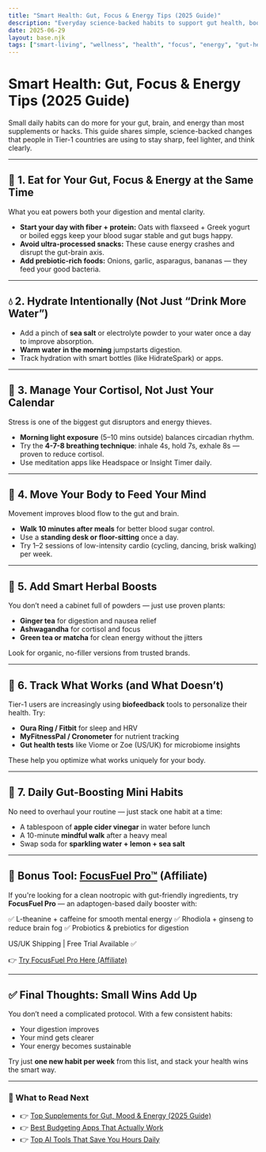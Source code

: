 ```yaml
---
title: "Smart Health: Gut, Focus & Energy Tips (2025 Guide)"
description: "Everyday science-backed habits to support gut health, boost focus, and unlock clean energy — without extreme diets or pills."
date: 2025-06-29
layout: base.njk
tags: ["smart-living", "wellness", "health", "focus", "energy", "gut-health"]
---
```


# Smart Health: Gut, Focus & Energy Tips (2025 Guide)

Small daily habits can do more for your gut, brain, and energy than most supplements or hacks. This guide shares simple, science-backed changes that people in Tier-1 countries are using to stay sharp, feel lighter, and think clearly.

---

## 🧠 1. Eat for Your Gut, Focus & Energy at the Same Time

What you eat powers both your digestion and mental clarity.

* **Start your day with fiber + protein:** Oats with flaxseed + Greek yogurt or boiled eggs keep your blood sugar stable and gut bugs happy.
* **Avoid ultra-processed snacks:** These cause energy crashes and disrupt the gut-brain axis.
* **Add prebiotic-rich foods:** Onions, garlic, asparagus, bananas — they feed your good bacteria.

---

## 💧 2. Hydrate Intentionally (Not Just “Drink More Water”)

* Add a pinch of **sea salt** or electrolyte powder to your water once a day to improve absorption.
* **Warm water in the morning** jumpstarts digestion.
* Track hydration with smart bottles (like HidrateSpark) or apps.

---

## 🧘 3. Manage Your Cortisol, Not Just Your Calendar

Stress is one of the biggest gut disruptors and energy thieves.

* **Morning light exposure** (5–10 mins outside) balances circadian rhythm.
* Try the **4-7-8 breathing technique**: inhale 4s, hold 7s, exhale 8s — proven to reduce cortisol.
* Use meditation apps like Headspace or Insight Timer daily.

---

## 🚶 4. Move Your Body to Feed Your Mind

Movement improves blood flow to the gut and brain.

* **Walk 10 minutes after meals** for better blood sugar control.
* Use a **standing desk or floor-sitting** once a day.
* Try 1–2 sessions of low-intensity cardio (cycling, dancing, brisk walking) per week.

---

## 🍵 5. Add Smart Herbal Boosts

You don’t need a cabinet full of powders — just use proven plants:

* **Ginger tea** for digestion and nausea relief
* **Ashwagandha** for cortisol and focus
* **Green tea or matcha** for clean energy without the jitters

Look for organic, no-filler versions from trusted brands.

---

## 🔬 6. Track What Works (and What Doesn’t)

Tier-1 users are increasingly using **biofeedback** tools to personalize their health. Try:

* **Oura Ring / Fitbit** for sleep and HRV
* **MyFitnessPal / Cronometer** for nutrient tracking
* **Gut health tests** like Viome or Zoe (US/UK) for microbiome insights

These help you optimize what works uniquely for your body.

---

## 🧃 7. Daily Gut-Boosting Mini Habits

No need to overhaul your routine — just stack one habit at a time:

* A tablespoon of **apple cider vinegar** in water before lunch
* A 10-minute **mindful walk** after a heavy meal
* Swap soda for **sparkling water + lemon + sea salt**

---

## 🧰 Bonus Tool: [FocusFuel Pro™](#) (Affiliate)

If you're looking for a clean nootropic with gut-friendly ingredients, try **FocusFuel Pro** — an adaptogen-based daily booster with:

✅ L-theanine + caffeine for smooth mental energy
✅ Rhodiola + ginseng to reduce brain fog
✅ Probiotics & prebiotics for digestion

US/UK Shipping | Free Trial Available ✅

👉 [Try FocusFuel Pro Here (Affiliate)](#)

---

## ✅ Final Thoughts: Small Wins Add Up

You don’t need a complicated protocol. With a few consistent habits:

* Your digestion improves
* Your mind gets clearer
* Your energy becomes sustainable

Try just **one new habit per week** from this list, and stack your health wins the smart way.

---

### 📌 What to Read Next

* 👉 [Top Supplements for Gut, Mood & Energy (2025 Guide)](/gut-health-tips.md)
* 👉 [Best Budgeting Apps That Actually Work](#)
* 👉 [Top AI Tools That Save You Hours Daily](#)
